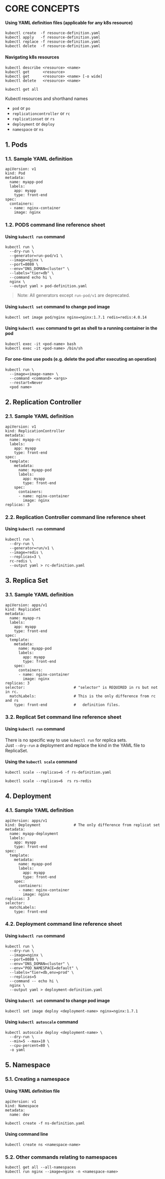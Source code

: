 # CORE CONCEPTS

#### Using YAML definition files (applicable for any k8s resource)
```
kubectl create  -f resource-definition.yaml
kubectl apply   -f resource-definition.yaml
kubectl replace -f resource-definition.yaml
kubectl delete  -f resource-definition.yaml
```

#### Navigating k8s resources
```
kubectl describe <resource> <name>
kubectl get      <resource>
kubectl get      <resource> <name> [-o wide]
kubectl delete   <resource> <name>

kubectl get all
```
Kubectl resources and shorthand names
- `pod` or `po`
- `replicationcontroller` or `rc`
- `replicationset` or `rs`
- `deployment` or `deploy`
- `namespace` or `ns`

## 1. Pods

### 1.1. Sample YAML definition
```
apiVersion: v1
kind: Pod
metadata:
  name: myapp-pod
  labels:
    app: myapp
    type: front-end
spec:
  containers:
  - name: nginx-container
    image: nginx
```

### 1.2. PODS command line reference sheet

#### Using `kubectl run` command
```
kubectl run \
  --dry-run \
  --generator=run-pod/v1 \
  --image=nginx \
  --port=8080 \
  --env="DNS_DOMAN=cluster" \
  --labels="tier=db" \
  --command echo hi \
  nginx \
  --output yaml > pod-definition.yaml
```
> Note: All generators except `run-pod/v1` are deprecated.

#### Using `kubectl set` command to change pod image
```
kubectl set image pod/nginx nginx=nginx:1.7.1 redis=redis:4.0.14
```

#### Using `kubectl exec` command to get as shell to a running container in the pod
```
kubectl exec -it <pod-name> bash
kubectl exec -it <pod-name> /bin/sh
```

#### For one-time use pods (e.g. delete the pod after executing an operation)
```
kubectl run \
  --image=<image-name> \
  --command <command> <args>
  --restart=Never
  <pod name>  
```

## 2. Replication Controller

### 2.1. Sample YAML definition
```
apiVersion: v1
kind: ReplicationController
metadata:
  name: myapp-rc
  labels:
    app: myapp
    type: front-end
spec:
  template:
    metadata:
      name: myapp-pod
      labels:
        app: myapp
        type: front-end
    spec:
      containers:
      - name: nginx-container
        image: nginx
replicas: 3
```

### 2.2. Replication Controller command line reference sheet

#### Using `kubectl run` command
```
kubectl run \
  --dry-run \
  --generator=run/v1 \
  --image=redis \
  --replicas=3 \
  rc-redis \
  --output yaml > rc-definition.yaml
```


## 3. Replica Set

### 3.1. Sample YAML definition
```
apiVersion: apps/v1
kind: ReplicaSet
metadata:
  name: myapp-rs
  labels:
    app: myapp
    type: front-end
spec:
  template:
    metadata:
      name: myapp-pod
      labels:
        app: myapp
        type: front-end
    spec:
      containers:
      - name: nginx-container
        image: nginx
replicas: 3
selector:                      # "selector" is REQUIRED in rs but not in rc. 
  matchLabels:                 # This is the only difference from rc and rs 
    type: front-end            #   definition files.
```

### 3.2. Replicat Set command line reference sheet

#### Using `kubectl run` command
There is no specific way to use `kubectl run` for replica sets.  
Just `--dry-run` a deployment and replace the kind in the YAML file to ReplicaSet.

#### Using the `kubectl scale` command
```
kubectl scale --replicas=6 -f rs-definition.yaml
```
```
kubectl scale --replicas=6  rs rs-redis
```


## 4. Deployment

### 4.1. Sample YAML definition
```
apiVersion: apps/v1
kind: Deployment               # The only difference from replicat set
metadata:
  name: myapp-deployment
  labels:
    app: myapp
    type: front-end
spec:
  template:
    metadata:
      name: myapp-pod
      labels:
        app: myapp
        type: front-end
    spec:
      containers:
      - name: nginx-container
        image: nginx
replicas: 3
selector:
  matchLabels:
    type: front-end
```

### 4.2. Deployment command line reference sheet

#### Using `kubectl run` command
```
kubectl run \
  --dry-run \
  --image=nginx \
  --port=8080 \
  --env="DNS_DOMAN=cluster" \
  --env="POD_NAMESPACE=default" \
  --labels="tier=db,env=prod" \
  --replicas=5
  --command -- echo hi \
  nginx \
  --output yaml > deployment-definition.yaml
```

#### Using `kubectl set` command to change pod image
```
kubectl set image deploy <deployment-name> nginx=nginx:1.7.1
```

#### Using `kubectl autoscale` command
```
kubectl autoscale deploy <deployment-name> \
  --dry-run \
  --min=5 --max=10 \
  --cpu-percent=80 \
  -o yaml
```

## 5. Namespace

### 5.1. Creating a namespace

#### Using YAML definition file
```
apiVersion: v1
kind: Namespace
metadata:
  name: dev
```
```
kubectl create -f ns-definition.yaml
```

#### Using command line
```
kubectl create ns <namespace-name>
```

### 5.2. Other commands relating to namespaces
```
kubectl get all --all-namespaces
kubectl run nginx --image=nginx -n <namespace-name>
```